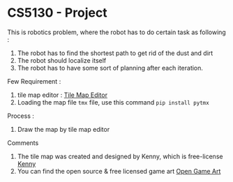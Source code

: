 # CS5130 - Project

This is robotics problem, where the robot has to do certain task as following :
1. The robot has to find the shortest path to get rid of the dust and dirt
2. The robot should localize itself
3. The robot has to have some sort of planning after each iteration.

Few Requirement : 
1. tile map editor : [Tile Map Editor](https://www.mapeditor.org/)
2. Loading the map file ``tmx`` file, use this command ``pip install pytmx``

Process : 
1. Draw the map by tile map editor

Comments 
1. The tile map was created and designed by Kenny, which is free-license [Kenny](https://kenney.nl/assets/topdown-shooter)
2. You can find the open source & free licensed game art [Open Game Art](https://opengameart.org/)
